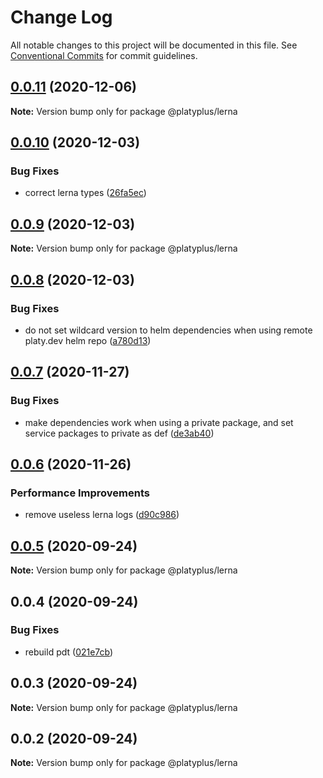 # Change Log

All notable changes to this project will be documented in this file.
See [Conventional Commits](https://conventionalcommits.org) for commit guidelines.

## [0.0.11](https://github.com/platyplus/platydev/compare/@platyplus/lerna@0.0.10...@platyplus/lerna@0.0.11) (2020-12-06)

**Note:** Version bump only for package @platyplus/lerna





## [0.0.10](https://github.com/platyplus/platydev/compare/@platyplus/lerna@0.0.9...@platyplus/lerna@0.0.10) (2020-12-03)


### Bug Fixes

* correct lerna types ([26fa5ec](https://github.com/platyplus/platydev/commit/26fa5ec3fe3cb2720f1ef57500c3c089ac5d6773))





## [0.0.9](https://github.com/platyplus/platydev/compare/@platyplus/lerna@0.0.8...@platyplus/lerna@0.0.9) (2020-12-03)

**Note:** Version bump only for package @platyplus/lerna





## [0.0.8](https://github.com/platyplus/platydev/compare/@platyplus/lerna@0.0.7...@platyplus/lerna@0.0.8) (2020-12-03)


### Bug Fixes

* do not set wildcard version to helm dependencies when using remote platy.dev helm repo ([a780d13](https://github.com/platyplus/platydev/commit/a780d13c685b3e587be293380fa60299a7079eb6))





## [0.0.7](https://github.com/platyplus/platydev/compare/@platyplus/lerna@0.0.6...@platyplus/lerna@0.0.7) (2020-11-27)


### Bug Fixes

* make dependencies work when using a private package, and set service packages to private as def ([de3ab40](https://github.com/platyplus/platydev/commit/de3ab403c8a20c68a4728902ce450e3b1d4c67ae))





## [0.0.6](https://github.com/platyplus/platydev/compare/@platyplus/lerna@0.0.5...@platyplus/lerna@0.0.6) (2020-11-26)


### Performance Improvements

* remove useless lerna logs ([d90c986](https://github.com/platyplus/platydev/commit/d90c986734cf995d0d666a5d3e79b404a3857a65))





## [0.0.5](https://github.com/platyplus/platydev/compare/@platyplus/lerna@0.0.4...@platyplus/lerna@0.0.5) (2020-09-24)

**Note:** Version bump only for package @platyplus/lerna





## 0.0.4 (2020-09-24)


### Bug Fixes

* rebuild pdt ([021e7cb](https://github.com/platyplus/platydev/commit/021e7cb617ad0fe251d134395196050f64c72d08))





## 0.0.3 (2020-09-24)

**Note:** Version bump only for package @platyplus/lerna





## 0.0.2 (2020-09-24)

**Note:** Version bump only for package @platyplus/lerna
